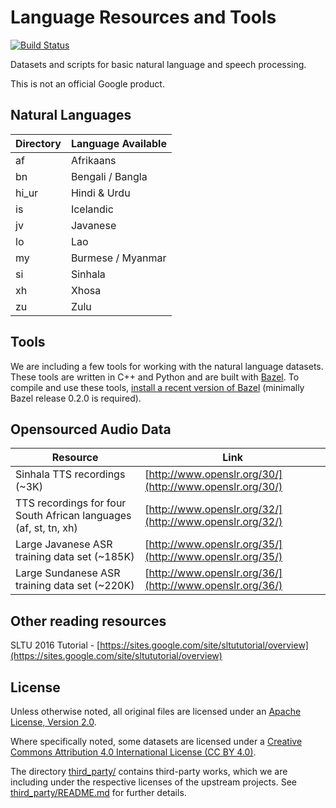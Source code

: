 # Language Resources and Tools

[![Build Status](https://travis-ci.org/googlei18n/language-resources.svg?branch=master)](https://travis-ci.org/googlei18n/language-resources)

Datasets and scripts for basic natural language and speech processing.

This is not an official Google product.


## Natural Languages

| Directory | Language Available |
|-----------|--------------------|
| af        | Afrikaans          |
| bn        | Bengali / Bangla   |
| hi_ur     | Hindi & Urdu       |
| is        | Icelandic          |
| jv        | Javanese           |
| lo        | Lao                |
| my        | Burmese / Myanmar  |
| si        | Sinhala            |
| xh        | Xhosa              |
| zu        | Zulu               |


## Tools

We are including a few tools for working with the natural language
datasets. These tools are written in C++ and Python and are built with
[Bazel](http://bazel.io). To compile and use these tools,
[install a recent version of Bazel](http://bazel.io/docs/install.html)
(minimally Bazel release 0.2.0 is required).

## Opensourced Audio Data
| Resource | Link |
|-----------|--------------------|
| Sinhala TTS recordings (~3K) | [http://www.openslr.org/30/](http://www.openslr.org/30/)      |
| TTS recordings for four South African languages (af, st, tn, xh) | [http://www.openslr.org/32/](http://www.openslr.org/32/)  |
| Large Javanese ASR training data set (~185K)	| [http://www.openslr.org/35/](http://www.openslr.org/35/) |
| Large Sundanese ASR training data set	(~220K)| [http://www.openslr.org/36/](http://www.openslr.org/36/) |

## Other reading resources

SLTU 2016 Tutorial - [https://sites.google.com/site/sltututorial/overview](https://sites.google.com/site/sltututorial/overview)



## License

Unless otherwise noted, all original files are licensed under an
[Apache License, Version 2.0](LICENSE).

Where specifically noted, some datasets are licensed under a
[Creative Commons Attribution 4.0 International License (CC BY 4.0)](http://creativecommons.org/licenses/by/4.0).

The directory [third_party/](third_party/) contains third-party works, which we
are including under the respective licenses of the upstream projects. See [third_party/README.md](third_party/README.md) for further details.
